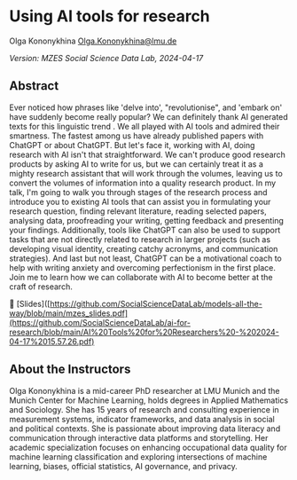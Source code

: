 # Using AI tools for research

Olga Kononykhina
<Olga.Kononykhina@lmu.de>

*Version: MZES Social Science Data Lab, 2024-04-17*

## Abstract

Ever noticed how phrases like 'delve into', "revolutionise", and 'embark on' have suddenly become really popular? We can definitely thank AI generated texts for this linguistic trend . We all played with AI tools and admired their smartness. The fastest among us have already published papers with ChatGPT or about ChatGPT. But let's face it, working with AI, doing research with AI isn't that straightforward. We can't produce good research products by asking AI to write for us, but we can certainly treat it as a mighty research assistant that will work through the volumes, leaving us to convert the volumes of information into a quality research product.
In my talk, I'm going to walk you through stages of the research process and introduce you to existing AI tools that can assist you in formulating your research question, finding relevant literature, reading selected papers, analysing data, proofreading your writing, getting feedback and presenting your findings. Additionally, tools like ChatGPT can also be used to support tasks that are not directly related to research in larger projects (such as developing visual identity, creating catchy acronyms, and communication strategies). And last but not least, ChatGPT can be a motivational coach to help with writing anxiety and overcoming perfectionism in the first place.
Join me to learn how we can collaborate with AI to become better at the craft of research.

📝 [Slides]([https://github.com/SocialScienceDataLab/models-all-the-way/blob/main/mzes_slides.pdf](https://github.com/SocialScienceDataLab/ai-for-research/blob/main/AI%20Tools%20for%20Researchers%20-%202024-04-17%2015.57.26.pdf)

## About the Instructors

Olga Kononykhina is a mid-career PhD researcher at LMU Munich and the Munich Center for Machine Learning, holds degrees in Applied Mathematics and Sociology. She has 15 years of research and consulting experience in measurement systems, indicator frameworks, and data analysis in social and political contexts. She is passionate about improving data literacy and communication through interactive data platforms and storytelling. Her academic specialization focuses on enhancing occupational data quality for machine learning classification and exploring intersections of machine learning, biases, official statistics, AI governance, and privacy.
